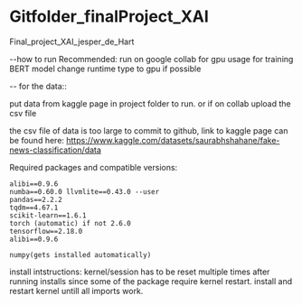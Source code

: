 # Gitfolder_finalProject_XAI
Final_project_XAI_jesper_de_Hart

--how to run
    Recommended: run on google collab for gpu usage for training BERT model
    change runtime type to gpu if possible


-- for the data::

put data from kaggle page in project folder to run. or if on collab upload the csv file

the csv file of data is too large to commit to github, link to kaggle page can be found here:
https://www.kaggle.com/datasets/saurabhshahane/fake-news-classification/data



Required packages and compatible versions: 


    alibi==0.9.6 
    numba==0.60.0 llvmlite==0.43.0 --user 
    pandas==2.2.2
    tqdm==4.67.1
    scikit-learn==1.6.1
    torch (automatic) if not 2.6.0
    tensorflow==2.18.0
    alibi==0.9.6 

    numpy(gets installed automatically)


install intstructions:
    kernel/session has to be reset multiple times after running installs since some of the package require kernel restart.
    install and restart kernel untill all imports work.